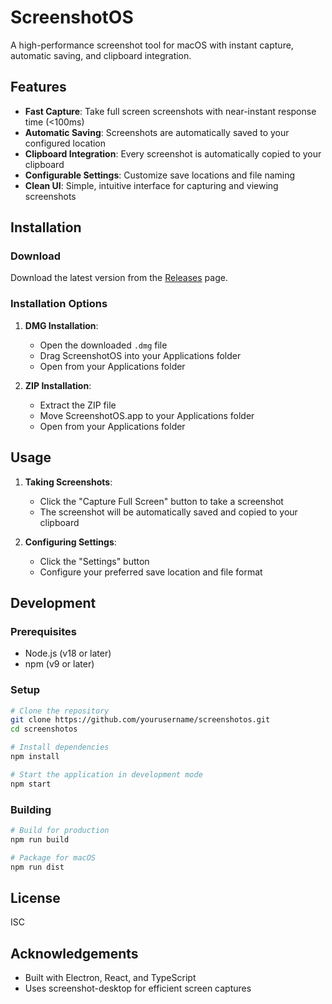 # ScreenshotOS

A high-performance screenshot tool for macOS with instant capture, automatic saving, and clipboard integration.

## Features

- **Fast Capture**: Take full screen screenshots with near-instant response time (<100ms)
- **Automatic Saving**: Screenshots are automatically saved to your configured location
- **Clipboard Integration**: Every screenshot is automatically copied to your clipboard
- **Configurable Settings**: Customize save locations and file naming
- **Clean UI**: Simple, intuitive interface for capturing and viewing screenshots

## Installation

### Download

Download the latest version from the [Releases](https://github.com/yourusername/screenshotos/releases) page.

### Installation Options

1. **DMG Installation**:
   - Open the downloaded `.dmg` file
   - Drag ScreenshotOS into your Applications folder
   - Open from your Applications folder

2. **ZIP Installation**:
   - Extract the ZIP file
   - Move ScreenshotOS.app to your Applications folder
   - Open from your Applications folder

## Usage

1. **Taking Screenshots**:
   - Click the "Capture Full Screen" button to take a screenshot
   - The screenshot will be automatically saved and copied to your clipboard

2. **Configuring Settings**:
   - Click the "Settings" button
   - Configure your preferred save location and file format

## Development

### Prerequisites

- Node.js (v18 or later)
- npm (v9 or later)

### Setup

```bash
# Clone the repository
git clone https://github.com/yourusername/screenshotos.git
cd screenshotos

# Install dependencies
npm install

# Start the application in development mode
npm start
```

### Building

```bash
# Build for production
npm run build

# Package for macOS
npm run dist
```

## License

ISC

## Acknowledgements

- Built with Electron, React, and TypeScript
- Uses screenshot-desktop for efficient screen captures